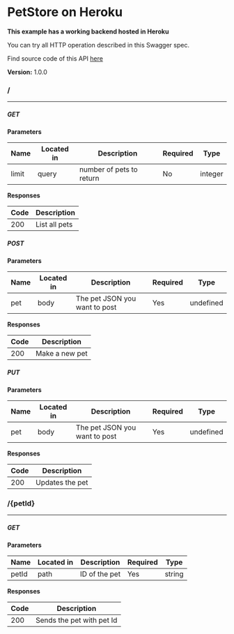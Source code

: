 PetStore on Heroku
==================
**This example has a working backend hosted in Heroku**

You can try all HTTP operation described in this Swagger spec.

Find source code of this API [here](https://github.com/mohsen1/petstore-api)


**Version:** 1.0.0

### /
---
##### ***GET***
**Parameters**

| Name | Located in | Description | Required | Type |
| ---- | ---------- | ----------- | -------- | ---- |
| limit | query | number of pets to return | No | integer |

**Responses**

| Code | Description |
| ---- | ----------- |
| 200 | List all pets |

##### ***POST***
**Parameters**

| Name | Located in | Description | Required | Type |
| ---- | ---------- | ----------- | -------- | ---- |
| pet | body | The pet JSON you want to post | Yes | undefined |

**Responses**

| Code | Description |
| ---- | ----------- |
| 200 | Make a new pet |

##### ***PUT***
**Parameters**

| Name | Located in | Description | Required | Type |
| ---- | ---------- | ----------- | -------- | ---- |
| pet | body | The pet JSON you want to post | Yes | undefined |

**Responses**

| Code | Description |
| ---- | ----------- |
| 200 | Updates the pet |

### /{petId}
---
##### ***GET***
**Parameters**

| Name | Located in | Description | Required | Type |
| ---- | ---------- | ----------- | -------- | ---- |
| petId | path | ID of the pet | Yes | string |

**Responses**

| Code | Description |
| ---- | ----------- |
| 200 | Sends the pet with pet Id |
